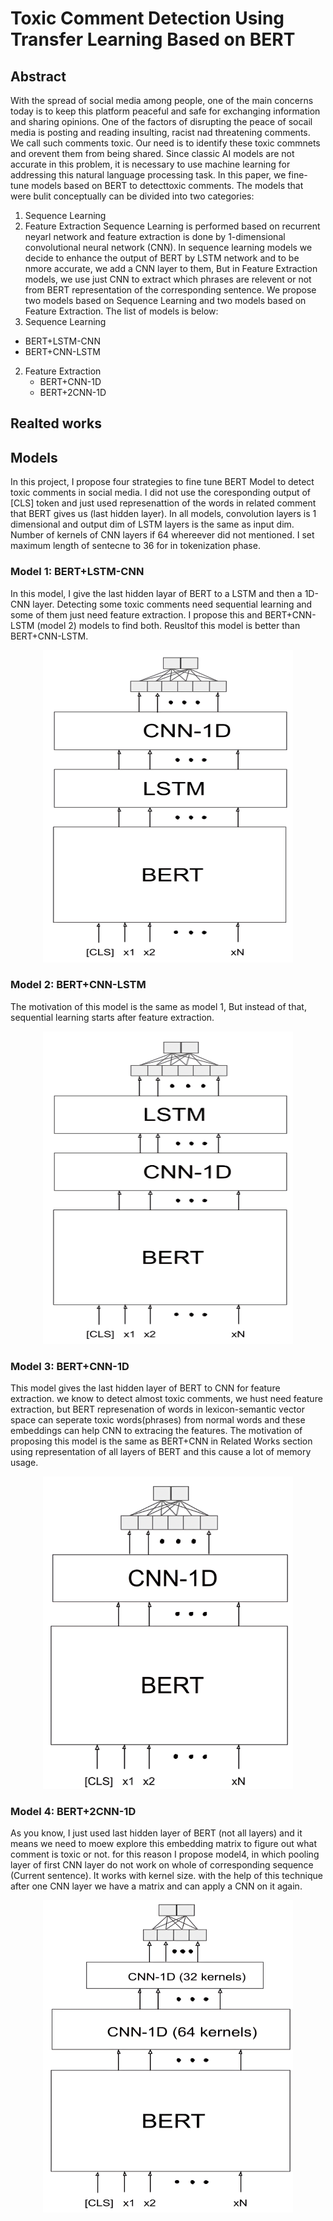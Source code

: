 # Toxic Comment Detection Using Transfer Learning Based on BERT #
## Abstract ##
With the spread of social media among people, one of the main concerns today is to keep this platform peaceful and safe for exchanging information and sharing opinions. One of the factors of disrupting the peace of socail media is posting and reading insulting, racist nad threatening comments. We call such comments toxic. Our need is to identify these toxic commnets and orevent them from being shared. Since classic AI models are not accurate in this problem, it is necessary to use machine learning for addressing this natural language processing task. In this paper, we fine-tune models based on BERT to detecttoxic comments. The models that were bulit conceptually can be divided into two categories: 
1. Sequence Learning
2. Feature Extraction
Sequence Learning is performed based on recurrent neyarl network and feature extraction is done by 1-dimensional convolutional neural network (CNN). In sequence learning models we decide to enhance the output of BERT by LSTM network and to be nmore accurate, we add a CNN layer to them, But in Feature Extraction models, we use just CNN to extract which phrases are relevent or not from BERT representation of the corresponding sentence. We propose two models based on Sequence Learning and two models based on Feature Extraction. The list of models is below:
1. Sequence Learning
  - BERT+LSTM-CNN
  - BERT+CNN-LSTM
2. Feature Extraction
   - BERT+CNN-1D
   - BERT+2CNN-1D
## Realted works ##

## Models ##
In this project, I propose four strategies to fine tune BERT Model to detect toxic comments in social media. I did not use the coresponding output of [CLS] token and just used represenattion of the words in related comment that BERT gives us (last hidden layer). In all models, convolution layers is 1 dimensional and output dim of LSTM layers is the same as input dim. Number of kernels of CNN layers if 64 whereever did not mentioned. I set maximum length of sentecne to 36 for in tokenization phase.

### Model 1: BERT+LSTM-CNN ###
In this model, I give the last hidden layar of BERT to a LSTM and then a 1D-CNN layer. Detecting some toxic comments need sequential learning and some of them just need feature extraction. I propose this and BERT+CNN-LSTM (model 2) models to find both. Reusltof this model is better than BERT+CNN-LSTM.
<p align="center">
<img src="./Pictures/BERT-LSTM-CNN.png" height=500 width=400/>
 </p>
 
### Model 2: BERT+CNN-LSTM ###
The motivation of this model is the same as model 1, But instead of that, sequential learning starts after feature extraction. 
<p align="center">
<img src="./Pictures/BERT-CNN-LSTM.png" height=500 width=400/>
 </p>
 
### Model 3: BERT+CNN-1D ###
This model gives the last hidden layer of BERT to CNN for feature extraction. we know to detect almost toxic comments, we hust need feature extraction, but BERT represenation of words in lexicon-semantic vector space can seperate toxic words(phrases) from normal words and these embeddings can help CNN to extracing the features. 
The motivation of proposing this model is the same as BERT+CNN in Related Works section using representation of all layers of BERT and this cause a lot of memory usage. 
<p align="center">
<img src="./Pictures/BERT-CNN-1D.png" height=500 width=400/>
 </p>
 
### Model 4: BERT+2CNN-1D ###
As you know, I just used last hidden layer of BERT (not all layers) and it means we need to moew explore this embedding matrix to figure out what comment is toxic or not. for this reason I propose model4, in which pooling layer of first CNN layer do not work on whole of corresponding sequence (Current sentence). It works with kernel size. with the help of this technique after one CNN layer we have a matrix and can apply a CNN on it again. 
<p align="center">
<img src="./Pictures/BERT-2CNN-1D.png" height=500 width=400/>
 </p>
